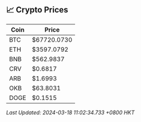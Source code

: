## 📈 Crypto Prices

| Coin | Price |
| ---- | ----- |
| BTC | $67720.0730 |
| ETH | $3597.0792 |
| BNB | $562.9837 |
| CRV | $0.6817 |
| ARB | $1.6993 |
| OKB | $63.8031 |
| DOGE | $0.1515 |

_Last Updated: 2024-03-18 11:02:34.733 +0800 HKT_